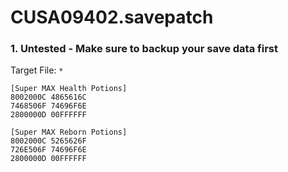 # CUSA09402.savepatch

### 1. Untested - Make sure to backup your save data first

Target File: `*`

```
[Super MAX Health Potions]	
8002000C 4865616C
7468506F 74696F6E
2800000D 00FFFFFF
	
[Super MAX Reborn Potions]	
8002000C 5265626F	
726E506F 74696F6E	
2800000D 00FFFFFF	
```

